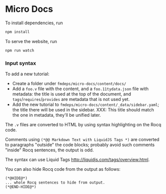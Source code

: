 # Micro Docs

To install dependencies, run

```sh
npm install
```

To serve the website, run

```sh
npm run watch
```

### Input syntax

To add a new tutorial:

- Create a folder under `fmdeps/micro-docs/content/docs/`
- Add a `foo.v` file with the content, and a `foo.11tydata.json` file with
metadata: the title is used at the top of the document, and
`tags`/`requires`/`provides` are metadata that is not used yet.
- Add the new tutorial to `fmdeps/micro-docs/content/_data/sidebar.yaml`; the
  title there will be used in the sidebar.
  XXX: This title should match the one in metadata, they'll be unified later.

The `.v` files are converted to HTML by using syntax highlighting on the Rocq code.

Comments using `(*@@ Markdown Text with LiquidJS Tags *)` are converted to paragraphs
"outside" the code blocks; probably avoid such comments "inside" Rocq sentences,
the output is odd.

The syntax can use Liquid Tags http://liquidjs.com/tags/overview.html.

You can also hide Rocq code from the output as follows:

```
(*@HIDE@*)
... whole Rocq sentences to hide from output.
(*@END-HIDE@*)
```
